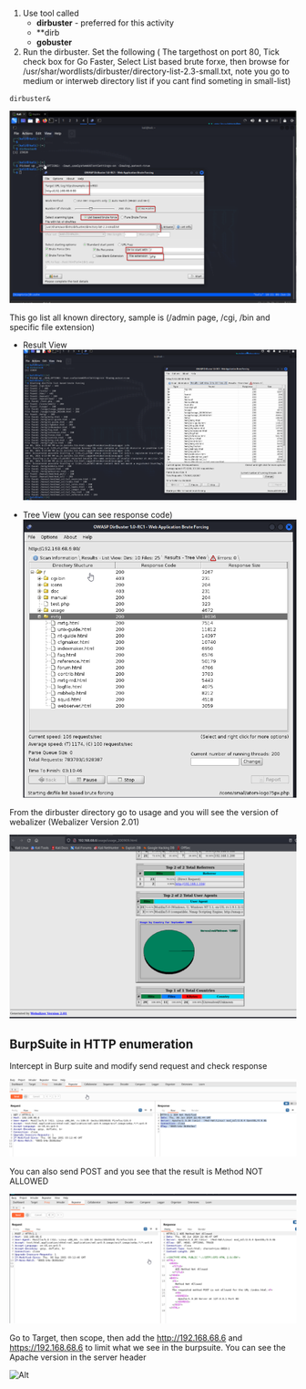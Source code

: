 
1. Use tool called 
	- **dirbuster** - preferred for this activity
	- **dirb
	- **gobuster**
2. Run the dirbuster. Set the following ( The targethost on port 80, Tick check box for Go Faster, Select List based brute forxe, then browse for /usr/shar/wordlists/dirbuster/directory-list-2.3-small.txt, note you go to medium or interweb directory list if you cant find someting in small-list)
```
dirbuster&
```

![ALt](../dirbuster_settings.png)

This go list all known directory, sample is (/admin page, /cgi, /bin and specific file extension)

- Result View
![Alt](../dirbuster_results_view.png)

- Tree View (you can see response code)
![Alt](../dirbuster_tree_view.png)


From the dirbuster directory go to usage and you will see the version of webalizer
(Webalizer Version 2.01)

![Alt](../dirbuster_Webalizer.png)


## BurpSuite in HTTP enumeration


Intercept in Burp suite and modify send request and check response

![Alt](../Intercept_burpsuite.png)


You can also send POST and you see that the result is Method NOT ALLOWED

![Alt](../burpsuite_repeater.png)

Go to Target, then scope, then add the http://192.168.68.6 and https://192.168.68.6 to limit what we see in the burpsuite. You can see the Apache version in the server header 

![Alt](../../Burpsuite_target.png)

